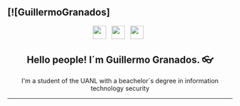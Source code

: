 ## [![GuillermoGranados]

<p align="center">
<a href="https://www.google.com/url?sa=i&url=https%3A%2F%2Fwww.lavoz.com.ar%2Ftecnologia%2Fgoogle-explico-origen-y-otras-curiosidades-del-juego-del-dinosaurio-sin-conexion&psig=AOvVaw0He4rPjGpJOxmgQeMDGw5n&ust=1616720077579000&source=images&cd=vfe&ved=0CAIQjRxqFwoTCKi06OGdyu8CFQAAAAAdAAAAABAD">
<a href="https://www.instagram.com/bguille18/"><img height="30" src="https://github.com/stephenajulu/stephenajulu/blob/master/images/icons/instagram-square-brands.svg"></a>&nbsp;&nbsp;
<a href="https://www.linkedin.com/in/guillermo-granados-740b94205/"><img height="30" src="https://github.com/stephenajulu/stephenajulu/blob/master/images/icons/linkedin-brands.svg"></a>&nbsp;&nbsp;
<a href="https://github.com/ThouxWd"><img height="30" src="https://github.com/stephenajulu/stephenajulu/blob/master/images/icons/github-square-brands.svg"></a>&nbsp;&nbsp;

<h2 align="center">Hello people! I´m Guillermo Granados. 👓</h2>
<p align="center">I'm a student of the UANL with a beachelor´s degree in information technology security</p>

<hr>
 
